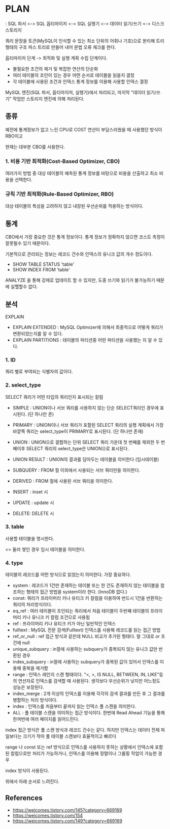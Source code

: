 # PLAN

: SQL 파서 <-> SQL 옵티마이저 <-> SQL 실행기 <-> 데이터 읽기/쓰기 <-> 디스크 스토리지

쿼리 문장을 토큰(MySQL이 인식할 수 있는 최소 단위의 어휘나 기호)으로 분리해 트리 형태의 구조 파스 트리로 만들어 내어 문법 오류 체크를 한다. 

옵티마이저 단계 -> 최적화 및 실행 계획 수립 단계이다.

- 불필요한 조건의 제거 및 복잡한 연산의 단순화
- 여러 테이블의 조인이 있는 경우 어떤 순서로 테이블을 읽을지 결정
- 각 테이블에 사용된 조건과 인덱스 통계 정보를 이용해 사용할 인덱스 결정
 
MySQL 엔진(SQL 파서, 옵티마이저, 실행기)에서 처리되고, 마지막 "데이터 읽기/쓰기" 작업만 스토리지 엔진에 의해 처리된다.


## 종류 

예전에 통계정보가 없고 느린 CPU로 COST 연산이 부담스러웠을 때 사용했던 방식이 RBO이고 

현재는 대부분 CBO를 사용한다.

### 1. 비용 기반 최적화(Cost-Based Optimizer, CBO)

여러가지 방법 중 대상 테이블의 예측된 통계 정보를 바탕으로 비용을 산출하고 최소 비용을 선택한다.
     
### 규칙 기반 최적화(Rule-Based Optimizer, RBO)

대상 테이블의 특성을 고려하지 않고 내장된 우선순위를 적용하는 방식이다. 

## 통계 

CBO에서 가장 중요한 것은 통계 정보이다. 통계 정보가 정확하지 않으면 코스트 측정이 잘못될수 있기 때문이다.

기본적으로 관리되는 정보는 레코드 건수와 인덱스의 유니크 값의 개수 정도이다.

- SHOW TABLE STATUS 'table'
- SHOW INDEX FROM 'table'

ANALYZE 을 통해 강제로 업데이트 할 수 있지만, 도중 쓰기와 읽기가 불가능하기 때문에 실핼할수 없다.


## 분석 

EXPLAIN 

- EXPLAIN EXTENDED : MySQL Optimizer에 의해서 최종적으로 어떻게 쿼리가 변환되었는지를 알 수 있다.
- EXPLAIN PARTITIONS : 테이블의 파티션중 어떤 파티션을 사용했는 지 알 수 있다.


### 1. ID

쿼리 별로 부여되는 식별자의 값이다.

### 2. select_type

SELECT 쿼리가 어떤 타입의 쿼리인지 표시되는 칼럼

- SIMPLE : UNION이나 서브 쿼리를 사용하지 않는 단순 SELECT쿼리인 경우에 표시된다. (단 하나만 존)

- PRIMARY : UNION이나 서브 쿼리가 포함된 SELECT 쿼리의 실행 계획에서 가장 바깥쪽 쿼리는 select_type이 PRIMARY로 표시된다. (단 하나만 존재)

- UNION : UNION으로 결합하는 단위 SELECT 쿼리 가운데 첫 번째를 제외한 두 번째이후 SELECT 쿼리의 select_type은 UNION으로 표시된다.

- UNION RESULT : UNION의 결과를 담아두는 테이블을 의미한다 (임시테이블)

- SUBQUERY : FROM 절 이외에서 사용되는 서브 쿼리만을 의미한다.

- DERIVED :  FROM 절에 사용된 서브 쿼리을 의미한다.

- INSERT : inset 시 

- UPDATE : update 시 

- DELETE: DELETE 시 


### 3. table
            
사용할 테이블을 명시한다.

<> 둘러 쌓인 경우 임시 테이블을 의미한다.

### 4. type

테이블의 레코드를 어떤 방식으로 읽었는지 의미한다. 가장 중요하다.

- system : 레코드가 1건만 존재하는 테이블 또는 한 건도 존재하지 않는 테이블을 참조하는 형태의 접근 방법을 system이라 한다. (InnoDB 없다.)
- const: 쿼리가 프라이머리 키나 유티크 키 칼럼을 이용하여 반드시 1건을 반환하는 쿼리의 처리방식이다.
- eq_ref : 여러 테이블이 조인되는 쿼리에서 처음 테이블이 두번쨰 테이블의 프라이머리 키나 유니크 키 칼럼 조건으로 사용됨
- ref : 프라이머리 키나 유티크 키가 아닌 일반적인 인덱스 
- fulltext : MySQL 전문 검색(Fulltext) 인덱스를 사용해 레코드를 읽는 접근 방법
- ref_or_null : ref 접근 방식과 같은데 NULL 비교가 추가된 형태다. 말 그대로 or 조건에 null
- unique_subquery : in절에 사용하는 subquery가 중복되지 않는 유니크 값만 반환된 경우 
- index_subquery : in절에 사용하는 subquery가 중복된 값이 있어서 인덱스를 이용해 중복을 제거함 
- range : 인덱스 레인지 스캔 형태이다. "<, >, IS NULL, BETWEEN, IN, LIKE"등의 연산자로 인덱스를 검색할 때 사용된다. 생각보다 우선순위가 낮지만 어느정도 성능은 보장된다.
- index_merge : 2개 이상의 인덱스를 이용해 각각의 검색 결과를 만든 후 그 결과를 병합하는 처리 방식이다.       
- index :  인덱스를 처음부터 끝까지 읽는 인덱스 풀 스캔을 의미한다.
- ALL : 풀 테이블 스캔을 의미하는 접근 방식이다. 한번에 Read Ahead 기능을 통해 한꺼번에 여러 페이지를 읽어드린다.

index 접근 방식은 풀 스캔 방식과 레코드 건수는 같다. 하지만 인덱스는 데이터 전체 파일보다는 크기가 작아 풀 테이블 스캔보다 효율적이고 빠르다

range 나 const 또는 ref 방식으로 인덱스를 사용하지 못하는 상황에서 인덱스에 포함된 칼럼으로만 처리가 가능하거나, 인덱스를 이용해 정렬이나 그룹핑 작업이 가능한 경우

index 방식이 사용된다.




위에서 아래 순서로 느려진다.








 

## References

- https://weicomes.tistory.com/145?category=669169
- https://weicomes.tistory.com/154
- https://weicomes.tistory.com/149?category=669169